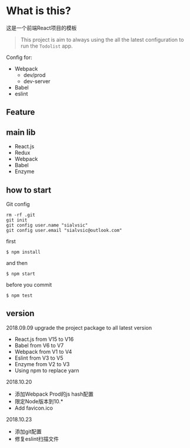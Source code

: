 # What is this?
这是一个前端React项目的模板
> This project is aim to always using the all the latest configuration to run the `Todolist` app.


Config for:
- Webpack
  - dev/prod
  - dev-server
- Babel
- eslint

## Feature

## main lib 
- React.js
- Redux
- Webpack
- Babel
- Enzyme


## how to start
Git config
```
rm -rf .git
git init
git config user.name "sialvsic"
git config user.email "sialvsic@outlook.com"
```

first
```
$ npm install
```

and then

```
$ npm start
```

before you commit
```
$ npm test
```

## version
2018.09.09 upgrade the project package to all latest version
- React.js from V15 to V16
- Babel from V6 to V7
- Webpack from V1 to V4
- Eslint from V3 to V5
- Enzyme from V2 to V3
- Using npm to replace yarn

2018.10.20
- 添加Webpack Prod的js hash配置
- 限定Node版本到10.*
- Add favicon.ico

2018.10.23
- 添加git配置
- 修复eslint扫描文件
